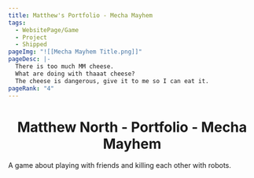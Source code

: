 ```yaml
---
title: Matthew's Portfolio - Mecha Mayhem
tags:
  - WebsitePage/Game
  - Project
  - Shipped
pageImg: "![[Mecha Mayhem Title.png]]"
pageDesc: |-
  There is too much MM cheese. 
  What are doing with thaaat cheese?
  The cheese is dangerous, give it to me so I can eat it.
pageRank: "4"
---
```

# <center>Matthew North - Portfolio - Mecha Mayhem</center>
A game about playing with friends and killing each other with robots.